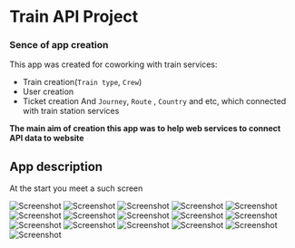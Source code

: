 # Train API Project

### Sence of app creation
This app was created for coworking with train services:
 - Train creation(`Train type`, `Crew`)
 - User creation
 - Ticket creation
And `Journey`, `Route` , `Country` and etc, which connected with train station services

**The main aim of creation this app was to help web services to connect API data to website**

## App description
At the start you meet a such screen

![Screenshot](screens/links.png)
![Screenshot](screens/main_page.png)
![Screenshot](screens/user_reg.png)
![Screenshot](screens/token_obtain.png)
![Screenshot](screens/token_refresh.png)
![Screenshot](screens/country_list.png)
![Screenshot](screens/crew_list.png)
![Screenshot](screens/journey_list.png)
![Screenshot](screens/main_page.png)
![Screenshot](screens/order.png)
![Screenshot](screens/route_list.png)
![Screenshot](screens/station_list.png)
![Screenshot](screens/ticket_list.png)
![Screenshot](screens/train_list.png)
![Screenshot](screens/train_type.png)
![Screenshot](screens/many_req.png)